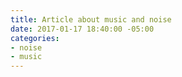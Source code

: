 ```yaml
---
title: Article about music and noise
date: 2017-01-17 18:40:00 -05:00
categories:
- noise
- music
---
```


